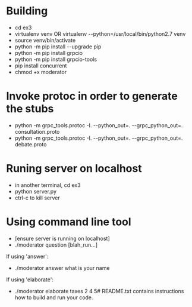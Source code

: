 # Building
- cd ex3
- virtualenv venv OR virtualenv --python=/usr/local/bin/python2.7 venv
- source venv/bin/activate
- python -m pip install --upgrade pip
- python -m pip install grpcio
- python -m pip install grpcio-tools
- pip install concurrent
- chmod +x moderator

# Invoke protoc in order to generate the stubs
- python -m grpc_tools.protoc -I. --python_out=. --grpc_python_out=. consultation.proto
- python -m grpc_tools.protoc -I. --python_out=. --grpc_python_out=. debate.proto

# Runing server on localhost
- in another terminal, cd ex3
- python server.py
- ctrl-c to kill server

# Using command line tool
- [ensure server is running on localhost]
- ./moderator <answer OR elaborate> question [blah_run...]

If using 'answer':
- ./moderator answer what is your name

If using 'elaborate':
- ./moderator elaborate taxes 2 4 5# README.txt contains instructions how to build and run your code.
